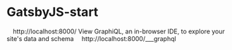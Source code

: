 # GatsbyJS-start
⠀
http://localhost:8000/
View GraphiQL, an in-browser IDE, to explore your site's data and schema
⠀
http://localhost:8000/___graphql
